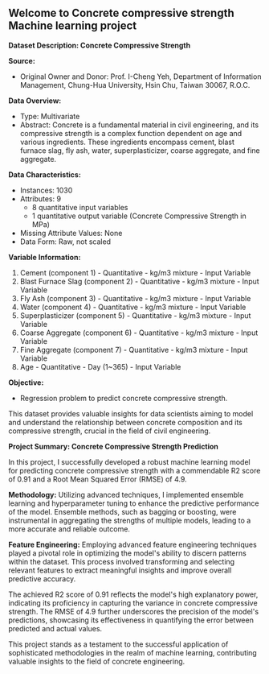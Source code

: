 ## Welcome to Concrete compressive strength Machine learning project

**Dataset Description: Concrete Compressive Strength**

**Source:**
- Original Owner and Donor: Prof. I-Cheng Yeh, Department of Information Management, Chung-Hua University, Hsin Chu, Taiwan 30067, R.O.C.

**Data Overview:**
- Type: Multivariate
- Abstract: Concrete is a fundamental material in civil engineering, and its compressive strength is a complex function dependent on age and various ingredients. These ingredients encompass cement, blast furnace slag, fly ash, water, superplasticizer, coarse aggregate, and fine aggregate.

**Data Characteristics:**
- Instances: 1030
- Attributes: 9
  - 8 quantitative input variables
  - 1 quantitative output variable (Concrete Compressive Strength in MPa)
- Missing Attribute Values: None
- Data Form: Raw, not scaled

**Variable Information:**
1. Cement (component 1) - Quantitative - kg/m3 mixture - Input Variable
2. Blast Furnace Slag (component 2) - Quantitative - kg/m3 mixture - Input Variable
3. Fly Ash (component 3) - Quantitative - kg/m3 mixture - Input Variable
4. Water (component 4) - Quantitative - kg/m3 mixture - Input Variable
5. Superplasticizer (component 5) - Quantitative - kg/m3 mixture - Input Variable
6. Coarse Aggregate (component 6) - Quantitative - kg/m3 mixture - Input Variable
7. Fine Aggregate (component 7) - Quantitative - kg/m3 mixture - Input Variable
8. Age - Quantitative - Day (1~365) - Input Variable

**Objective:**
- Regression problem to predict concrete compressive strength.

This dataset provides valuable insights for data scientists aiming to model and understand the relationship between concrete composition and its compressive strength, crucial in the field of civil engineering.

**Project Summary: Concrete Compressive Strength Prediction**

In this project, I successfully developed a robust machine learning model for predicting concrete compressive strength with a commendable R2 score of 0.91 and a Root Mean Squared Error (RMSE) of 4.9.

**Methodology:**
Utilizing advanced techniques, I implemented ensemble learning and hyperparameter tuning to enhance the predictive performance of the model. Ensemble methods, such as bagging or boosting, were instrumental in aggregating the strengths of multiple models, leading to a more accurate and reliable outcome.

**Feature Engineering:**
Employing advanced feature engineering techniques played a pivotal role in optimizing the model's ability to discern patterns within the dataset. This process involved transforming and selecting relevant features to extract meaningful insights and improve overall predictive accuracy.

The achieved R2 score of 0.91 reflects the model's high explanatory power, indicating its proficiency in capturing the variance in concrete compressive strength. The RMSE of 4.9 further underscores the precision of the model's predictions, showcasing its effectiveness in quantifying the error between predicted and actual values.

This project stands as a testament to the successful application of sophisticated methodologies in the realm of machine learning, contributing valuable insights to the field of concrete engineering.

